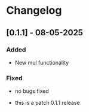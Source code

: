 # Changelog

## [0.1.1] - 08-05-2025
### Added
- New mul functionality
### Fixed
- no bugs fixed 

- this is a patch 0.1.1 release